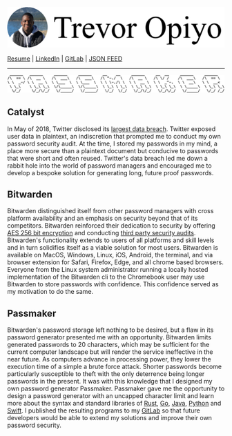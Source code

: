 <img src="header.png" width="600" href="index.html"/>

[Resume][1] | [LinkedIn][2] | [GitLab][3] | [JSON FEED][4]

---

<img src="passmaker.png" alt="Passmaker Logo" width="600">

## Catalyst
In May of 2018, Twitter disclosed its [largest data breach][5]. Twitter exposed user data  in plaintext, an indiscretion that prompted me to conduct my own password security audit. At the time, I stored my passwords in my mind, a place more secure than a plaintext document but conducive to passwords that were short and often reused. Twitter's data breach led me down a rabbit hole into the world of password managers and encouraged me to develop a bespoke solution for generating long, future proof passwords.

## Bitwarden
Bitwarden distinguished itself from other password managers with cross platform availability and an emphasis on security beyond that of its competitors. Bitwarden reinforced their dedication to security by offering [AES 256 bit encryption][6] and conducting [third party security audits][7]. Bitwarden's functionality extends to users of all platforms and skill levels and in turn solidifies itself as a viable solution for most users. Bitwarden is available on MacOS, Windows, Linux, iOS, Android, the terminal, and via browser extension for Safari, Firefox, Edge, and all chrome based browsers. Everyone from the Linux system administrator running a locally hosted implementation of the Bitwarden cli to the Chromebook user may use Bitwarden to store passwords with confidence. This confidence served as my motivation to do the same.


## Passmaker
Bitwarden's password storage left nothing to be desired, but a flaw in its password generator presented me with an opportunity. Bitwarden limits generated passwords to 20 characters, which may be sufficient for the current computer landscape but will render the service ineffective in the near future. As computers advance in processing power, they lower the execution time of a simple a brute force attack. Shorter passwords become particularly susceptible to theft with the only deterrence being longer passwords in the present. It was with this knowledge that I designed my own password generator Passmaker. Passmaker gave me the opportunity to design a password generator with an uncapped character limit and learn more about the syntax and standard libraries of [Rust][8], [Go][9], [Java][10], [Python][11] and [Swift][12]. I published the resulting programs to my [GitLab][13] so that future developers would be able to extend my solutions and improve their own password security.

[1]: resume.pdf
[2]: https://www.linkedin.com/in/trevoropiyo
[3]: https://gitlab.com/trevoropiyo
[4]: feed.json
[5]: https://www.theverge.com/2018/5/3/17316684/twitter-password-bug-security-flaw-exposed-change-now
[6]: https://bitwarden.com/products
[7]: https://bitwarden.com/products
[8]: https://gitlab.com/trevoropiyo/rust-passmaker
[9]: https://gitlab.com/trevoropiyo/go-passmaker
[10]: https://gitlab.com/trevoropiyo/java-passmaker
[11]: https://gitlab.com/trevoropiyo/python-passmaker
[12]: https://gitlab.com/trevoropiyo/swift-passmaker
[13]: https://gitlab.com/trevoropiyo